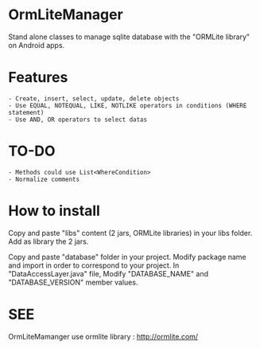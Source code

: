 OrmLiteManager
==============

Stand alone classes to manage sqlite database with the "ORMLite library" on Android apps.

Features
========

	- Create, insert, select, update, delete objects
	- Use EQUAL, NOTEQUAL, LIKE, NOTLIKE operators in conditions (WHERE statement)
	- Use AND, OR operators to select datas
	
TO-DO
=====

	- Methods could use List<WhereCondition> 
	- Normalize comments

How to install
==============

Copy and paste "libs" content (2 jars, ORMLite libraries) in your libs folder.
Add as library the 2 jars.

Copy and paste "database" folder in your project.
Modify package name and import in order to correspond to your project.
In "DataAccessLayer.java" file, Modify "DATABASE_NAME" and "DATABASE_VERSION" member values.

SEE
===

OrmLiteMamanger use ormlite library : http://ormlite.com/
